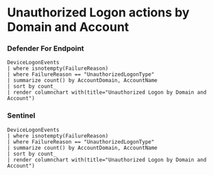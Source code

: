 # Unauthorized Logon actions by Domain and Account

### Defender For Endpoint

```
DeviceLogonEvents
| where isnotempty(FailureReason)
| where FailureReason == "UnauthorizedLogonType"
| summarize count() by AccountDomain, AccountName
| sort by count_
| render columnchart with(title="Unauthorized Logon by Domain and Account")
```
### Sentinel
```
DeviceLogonEvents
| where isnotempty(FailureReason)
| where FailureReason == "UnauthorizedLogonType"
| summarize count() by AccountDomain, AccountName
| sort by count_
| render columnchart with(title="Unauthorized Logon by Domain and Account")
```




